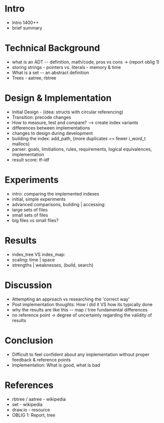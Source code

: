 # Intro
* Intro 1400++
* brief summary


# Technical Background
* what is an ADT -- definition, math/code, pros vs cons -> (report oblig 1)
* storing strings - pointers vs. literals - memory & time
* What is a set -- an abstract definition
* Trees - aatree, rbtree


# Design & Implementation  
* Initial Design - (idea: structs with circular referencing)
* Transition: precode changes
* How to measure, test and compare? --> create index variants
* differences between implementations
* changes to design during development
* building the index: add_path, (more duplicates == fewer i_word_t mallocs)
* parser: goals, limitiations, rules, requirements, logical equivalences, implementation
* result score: tf-idf


# Experiments
 * intro: comparing the implemented indexes
 * initial, simple experiments
 * advanced comparisons, building | accessing: 
  * large sets of files
  * small sets of files
  * big files vs small files?


# Results
 * index_tree VS index_map:
  * scaling: time | space
  * strengths | weaknesses, (build, search)


# Discussion
 * Attempting an approach vs researching the 'correct way'
 * Post implementation thoughts: How i did it  VS  how its typically done
 * why the results are like this -- map / tree fundamental differences
 * no reference point -> degree of uncertainty regarding the validity of results


# Conclusion
 * Difficult to feel confident about any implementation without proper feedback & reference points
 * Implementation: What is good, what is bad


# References
 * rbtree / aatree - wikipedia
 * set - wikipedia
 * draw.io - resource
 * OBLIG 1: Report, tree
